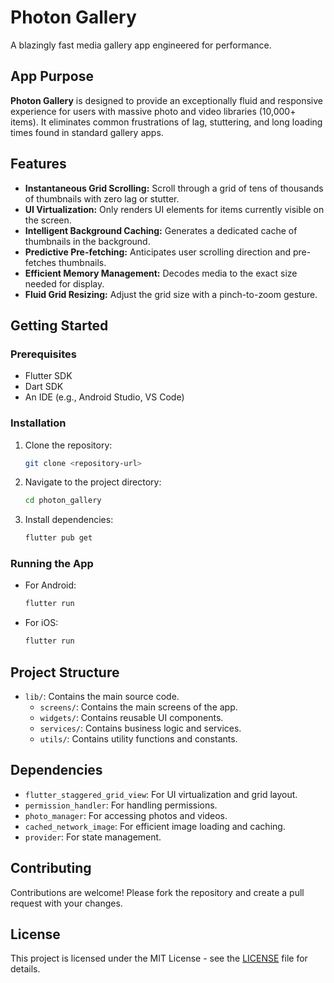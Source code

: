 # Photon Gallery

A blazingly fast media gallery app engineered for performance.

## App Purpose

**Photon Gallery** is designed to provide an exceptionally fluid and responsive experience for users with massive photo and video libraries (10,000+ items). It eliminates common frustrations of lag, stuttering, and long loading times found in standard gallery apps.

## Features

- **Instantaneous Grid Scrolling:** Scroll through a grid of tens of thousands of thumbnails with zero lag or stutter.
- **UI Virtualization:** Only renders UI elements for items currently visible on the screen.
- **Intelligent Background Caching:** Generates a dedicated cache of thumbnails in the background.
- **Predictive Pre-fetching:** Anticipates user scrolling direction and pre-fetches thumbnails.
- **Efficient Memory Management:** Decodes media to the exact size needed for display.
- **Fluid Grid Resizing:** Adjust the grid size with a pinch-to-zoom gesture.

## Getting Started

### Prerequisites

- Flutter SDK
- Dart SDK
- An IDE (e.g., Android Studio, VS Code)

### Installation

1. Clone the repository:
   ```bash
   git clone <repository-url>
   ```
2. Navigate to the project directory:
   ```bash
   cd photon_gallery
   ```
3. Install dependencies:
   ```bash
   flutter pub get
   ```

### Running the App

- For Android:
  ```bash
  flutter run
  ```
- For iOS:
  ```bash
  flutter run
  ```

## Project Structure

- `lib/`: Contains the main source code.
  - `screens/`: Contains the main screens of the app.
  - `widgets/`: Contains reusable UI components.
  - `services/`: Contains business logic and services.
  - `utils/`: Contains utility functions and constants.

## Dependencies

- `flutter_staggered_grid_view`: For UI virtualization and grid layout.
- `permission_handler`: For handling permissions.
- `photo_manager`: For accessing photos and videos.
- `cached_network_image`: For efficient image loading and caching.
- `provider`: For state management.

## Contributing

Contributions are welcome! Please fork the repository and create a pull request with your changes.

## License

This project is licensed under the MIT License - see the [LICENSE](LICENSE) file for details.
